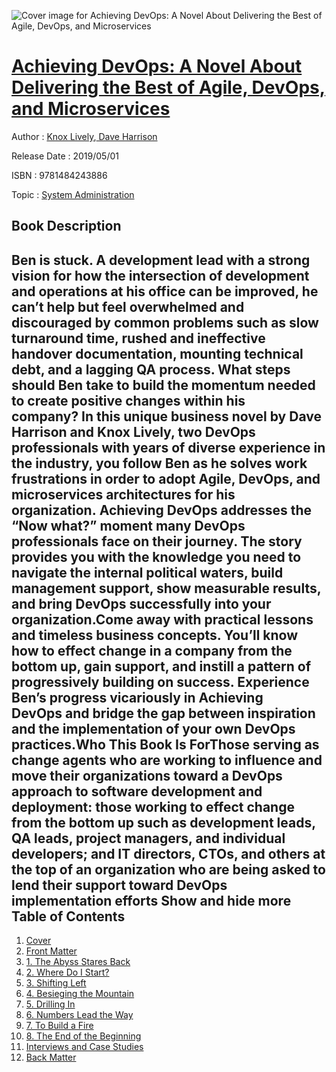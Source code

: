 ![Cover image for Achieving DevOps: A Novel About Delivering the Best of Agile, DevOps, and Microservices](https://imgdetail.ebookreading.net/cover/cover/20200215/EB9781484243886.jpg)

[Achieving DevOps: A Novel About Delivering the Best of Agile, DevOps, and Microservices](https://ebookreading.net/view/book/Achieving+DevOps%3A+A+Novel+About+Delivering+the+Best+of+Agile%2C+DevOps%2C+and+Microservices-EB9781484243886_1.html "Achieving DevOps: A Novel About Delivering the Best of Agile, DevOps, and Microservices")
====================================================================================================================

Author : [Knox Lively](https://ebookreading.net/search/author/Knox+Lively),[ Dave Harrison](https://ebookreading.net/search/author/+Dave+Harrison)

Release Date : 2019/05/01

ISBN : 9781484243886

Topic : [System Administration](https://ebookreading.net/search/category/system-administration)

Book Description
-----------------

 Ben is stuck. A development lead with a strong vision for how the intersection of development and operations at his office can be improved, he can’t help but feel overwhelmed and discouraged by common problems such as slow turnaround time, rushed and ineffective handover documentation, mounting technical debt, and a lagging QA process. What steps should Ben take to build the momentum needed to create positive changes within his company? In this unique business novel by Dave Harrison and Knox Lively, two DevOps professionals with years of diverse experience in the industry, you follow Ben as he solves work frustrations in order to adopt Agile, DevOps, and microservices architectures for his organization. Achieving DevOps addresses the “Now what?” moment many DevOps professionals face on their journey. The story provides you with the knowledge you need to navigate the internal political waters, build management support, show measurable results, and bring DevOps successfully into your organization.Come away with practical lessons and timeless business concepts. You’ll know how to effect change in a company from the bottom up, gain support, and instill a pattern of progressively building on success. Experience Ben’s progress vicariously in Achieving DevOps and bridge the gap between inspiration and the implementation of your own DevOps practices.Who This Book Is ForThose serving as change agents who are working to influence and move their organizations toward a DevOps approach to software development and deployment: those working to effect change from the bottom up such as development leads, QA leads, project managers, and individual developers; and IT directors, CTOs, and others at the top of an organization who are being asked to lend their support toward DevOps implementation efforts        Show and hide more                
Table of Contents
-----------------

1. [Cover](https://ebookreading.net/view/book/Achieving+DevOps%3A+A+Novel+About+Delivering+the+Best+of+Agile%2C+DevOps%2C+and+Microservices-EB9781484243886_1.html)
1. [Front Matter](https://ebookreading.net/view/book/Achieving+DevOps%3A+A+Novel+About+Delivering+the+Best+of+Agile%2C+DevOps%2C+and+Microservices-EB9781484243886_2.html)
1. [1. The Abyss Stares Back](https://ebookreading.net/view/book/Achieving+DevOps%3A+A+Novel+About+Delivering+the+Best+of+Agile%2C+DevOps%2C+and+Microservices-EB9781484243886_3.html)
1. [2. Where Do I Start?](https://ebookreading.net/view/book/Achieving+DevOps%3A+A+Novel+About+Delivering+the+Best+of+Agile%2C+DevOps%2C+and+Microservices-EB9781484243886_4.html)
1. [3. Shifting Left](https://ebookreading.net/view/book/Achieving+DevOps%3A+A+Novel+About+Delivering+the+Best+of+Agile%2C+DevOps%2C+and+Microservices-EB9781484243886_5.html)
1. [4. Besieging the Mountain](https://ebookreading.net/view/book/Achieving+DevOps%3A+A+Novel+About+Delivering+the+Best+of+Agile%2C+DevOps%2C+and+Microservices-EB9781484243886_6.html)
1. [5. Drilling In](https://ebookreading.net/view/book/Achieving+DevOps%3A+A+Novel+About+Delivering+the+Best+of+Agile%2C+DevOps%2C+and+Microservices-EB9781484243886_7.html)
1. [6. Numbers Lead the Way](https://ebookreading.net/view/book/Achieving+DevOps%3A+A+Novel+About+Delivering+the+Best+of+Agile%2C+DevOps%2C+and+Microservices-EB9781484243886_8.html)
1. [7. To Build a Fire](https://ebookreading.net/view/book/Achieving+DevOps%3A+A+Novel+About+Delivering+the+Best+of+Agile%2C+DevOps%2C+and+Microservices-EB9781484243886_9.html)
1. [8. The End of the Beginning](https://ebookreading.net/view/book/Achieving+DevOps%3A+A+Novel+About+Delivering+the+Best+of+Agile%2C+DevOps%2C+and+Microservices-EB9781484243886_10.html)
1. [Interviews and Case Studies](https://ebookreading.net/view/book/Achieving+DevOps%3A+A+Novel+About+Delivering+the+Best+of+Agile%2C+DevOps%2C+and+Microservices-EB9781484243886_11.html)
1. [Back Matter](https://ebookreading.net/view/book/Achieving+DevOps%3A+A+Novel+About+Delivering+the+Best+of+Agile%2C+DevOps%2C+and+Microservices-EB9781484243886_12.html)
